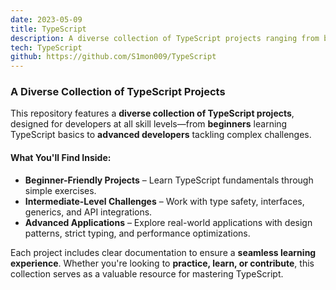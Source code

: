 ```yaml
---
date: 2023-05-09
title: TypeScript
description: A diverse collection of TypeScript projects ranging from beginner to advanced levels.
tech: TypeScript
github: https://github.com/S1mon009/TypeScript
---
```

### A Diverse Collection of TypeScript Projects 

This repository features a **diverse collection of TypeScript projects**, designed for developers at all skill levels—from **beginners** learning TypeScript basics to **advanced developers** tackling complex challenges.  

#### What You'll Find Inside:  
- **Beginner-Friendly Projects** – Learn TypeScript fundamentals through simple exercises.  
- **Intermediate-Level Challenges** – Work with type safety, interfaces, generics, and API integrations.  
- **Advanced Applications** – Explore real-world applications with design patterns, strict typing, and performance optimizations.  

Each project includes clear documentation to ensure a **seamless learning experience**. Whether you're looking to **practice, learn, or contribute**, this collection serves as a valuable resource for mastering TypeScript.  
